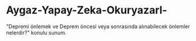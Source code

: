 # Aygaz-Yapay-Zeka-Okuryazarl-
"Depremi önlemek ve Deprem öncesi veya sonrasında alınabilecek önlemler nelerdir?" konulu sunum.

